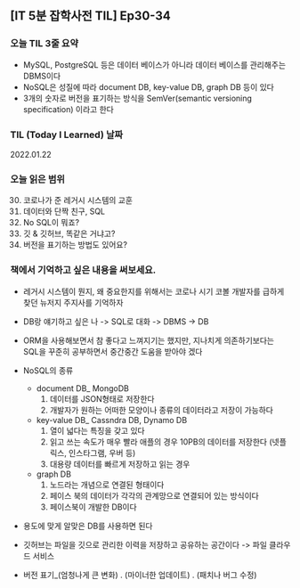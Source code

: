 ## [IT 5분 잡학사전 TIL] Ep30-34

### 오늘 TIL 3줄 요약

- MySQL, PostgreSQL 등은 데이터 베이스가 아니라 데이터 베이스를 관리해주는 DBMS이다
- NoSQL은 성질에 따라 document DB, key-value DB, graph DB 등이 있다
- 3개의 숫자로 버전을 표기하는 방식을 SemVer(semantic versioning specification) 이라고 한다

### TIL (Today I Learned) 날짜

2022.01.22

### 오늘 읽은 범위

30. 코로나가 준 레거시 시스템의 교훈
31. 데이터와 단짝 친구, SQL
32. No SQL이 뭐죠?
33. 깃 & 깃허브, 똑같은 거냐고?
34. 버전을 표기하는 방법도 있어요?

### 책에서 기억하고 싶은 내용을 써보세요.

- 레거시 시스템이 뭔지, 왜 중요한지를 위해서는 코로나 시기 코볼 개발자를 급하게 찾던 뉴저지 주지사를 기억하자

- DB랑 얘기하고 싶은 나 -> SQL로 대화 -> DBMS -> DB
- ORM을 사용해보면서 참 좋다고 느껴지기는 했지만, 지나치게 의존하기보다는 SQL을 꾸준히 공부하면서 중간중간 도움을 받아야 겠다

- NoSQL의 종류

  - document DB\_ MongoDB
    1. 데이터를 JSON형태로 저장한다
    2. 개발자가 원하는 어떠한 모양이나 종류의 데이터라고 저장이 가능하다
  - key-value DB\_ Cassndra DB, Dynamo DB
    1. 열이 넓다는 특징을 갖고 있다
    2. 읽고 쓰는 속도가 매우 빨라 애플의 경우 10PB의 데이터를 저장한다
       (넷플릭스, 인스타그램, 우버 등)
    3. 대용량 데이터를 빠르게 저장하고 읽는 경우
  - graph DB
    1. 노드라는 개념으로 연결된 형태이다
    2. 페이스 북의 데이터가 각각의 관계망으로 연결되어 있는 방식이다
    3. 페이스북이 개발한 DB이다

>

- 용도에 맞게 알맞은 DB를 사용하면 된다

- 깃허브는 파일을 깃으로 관리한 이력을 저장하고 공유하는 공간이다 -> 파일 클라우드 서비스

- 버전 표기\_(엄청나게 큰 변화) . (마이너한 업데이트) . (패치나 버그 수정)
